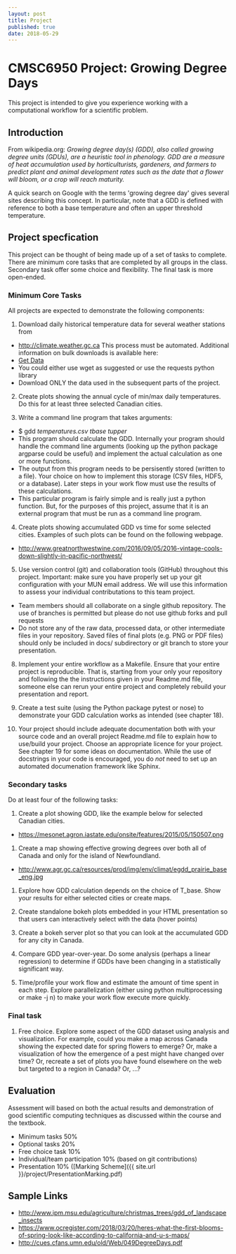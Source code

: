 ```yaml
---
layout: post
title: Project
published: true
date: 2018-05-29
---
```

# CMSC6950 Project: Growing Degree Days

This project is intended to give you
experience working with a computational workflow for a scientific problem.

## Introduction

From wikipedia.org:
<em> Growing degree day(s) (GDD), also called growing degree units (GDUs), are a heuristic tool in phenology. GDD are a measure of heat accumulation used by horticulturists, gardeners, and farmers to predict plant and animal development rates such as the date that a flower will bloom, or a crop will reach maturity.</em>

A quick search on Google with the terms 'growing degree day' gives several sites describing this concept. In particular, note that a GDD is defined with reference to both a base temperature and often an upper threshold temperature.

## Project specfication

This project can be thought of being made up of a set of tasks to complete.  There are minimum core tasks that are completed by all groups in the class.  Secondary task offer some choice and flexibility.  The final task is more open-ended.

### Minimum Core Tasks

All projects are expected to demonstrate the following components: 

1. Download daily historical temperature data for several weather stations from 
  - http://climate.weather.gc.ca
This process must be automated. Additional information on bulk
downloads is available here:
  - <a href="ftp://client_climate@ftp.tor.ec.gc.ca/Pub/Get_More_Data_Plus_de_donnees/"> Get Data </a>
  - You could either use wget as suggested or use the requests python library
  - Download ONLY the data used in the subsequent parts of the project.

2. Create plots showing the annual cycle of min/max daily temperatures.  Do this for at least three selected Canadian cities.

3. Write a command line program that takes arguments:
  - $ gdd *temperatures.csv* *tbase* *tupper* 
  - This program should calculate the GDD. Internally your program should handle the command line arguments (looking up the python package argparse could be useful) and implement the actual calculation as one or more functions. 
  - The output from this program needs to be persisently stored (written to a file). Your choice on how to implement this storage (CSV files, HDF5, or a database).  Later steps in your work flow must use the results of these calculations.
  - This particular program is fairly simple and is really just a python function. But, for the purposes of this project, assume that it is an external program that must be run as a command line program.

4. Create plots showing accumulated GDD vs time for some selected cities. Examples of such plots can be found on the following webpage.
  - http://www.greatnorthwestwine.com/2016/09/05/2016-vintage-cools-down-slightly-in-pacific-northwest/


5. Use version control (git) and collaboration tools (GitHub) throughout this project.  Important: make sure you have properly set up your git configuration with your MUN email address. We will use this information to assess your individual contributations to this team project.
  - Team members should all collaborate on a single github repository. The use of branches is permitted but please do not use github forks and pull requests
  - Do not store any of the raw data, processed data, or other intermediate files in your repository.  Saved files of final plots (e.g. PNG or PDF files) should only be included in docs/ subdirectory or git branch to store your presentation.

8. Implement your entire workflow as a Makefile. Ensure that your entire project is reproducible.  That is, starting from your only your repository and following the the instructions given in your Readme.md file, someone else can rerun your entire project and completely rebuild your presentation and report.

9. Create a test suite (using the Python package pytest or nose) to demonstrate your GDD calculation works as intended (see chapter 18).

10. Your project should include adequate documentation both with your source code and an overall project Readme.md file to explain how to use/build your project.  Choose an appropriate licence for your project. See chapter 19 for some ideas on documentation. While the use of docstrings in your code is encouraged, you do *not* need to set up an automated documenation framework like Sphinx.

### Secondary tasks

Do at least four of the following tasks:

1. Create a plot showing GDD, like the example below for selected Canadian cities.
  - https://mesonet.agron.iastate.edu/onsite/features/2015/05/150507.png

1. Create a map showing effective growing degrees over both all of Canada and only for the island of Newfoundland.
  -  http://www.agr.gc.ca/resources/prod/img/env/climat/egdd_prairie_base_eng.jpg

1. Explore how GDD calculation depends on the choice of T_base. Show your results for either selected cities or create maps.

1. Create standalone bokeh plots embedded in your HTML presentation so that users can interactively select with the data (hover points)

1. Create a bokeh server plot so that you can look at the accumulated GDD for any city in Canada.

1. Compare GDD year-over-year.  Do some analysis (perhaps a linear regression) to determine if GDDs have been changing in a statistically significant way.  

1. Time/profile your work flow and estimate the amount of time spent in each step. Explore parallelization (either using python multiprocessing or make -j n) to make your work flow execute more quickly.


### Final task

1. Free choice. Explore some aspect of the GDD dataset using analysis and visualization.  For example, could you make a map across Canada showing the expected date for spring flowers to emerge? Or, make a visualization of how the emergence of a pest might have changed over time? Or, recreate a set of plots you have found elsewhere on the web but targeted to a region in Canada? Or, ...?

## Evaluation

Assessment will based on both the actual results and demonstration of good scientific computing techniques as discussed within the course and the textbook.

- Minimum tasks 50%
- Optional tasks 20%
- Free choice task 10%
- Individual/team participation 10% (based on git contributions)
- Presentation 10% ([Marking Scheme]({{ site.url }}/project/PresentationMarking.pdf)

## Sample Links

* http://www.ipm.msu.edu/agriculture/christmas_trees/gdd_of_landscape_insects
* https://www.ocregister.com/2018/03/20/heres-what-the-first-blooms-of-spring-look-like-according-to-california-and-u-s-maps/
* http://cues.cfans.umn.edu/old/Web/049DegreeDays.pdf

